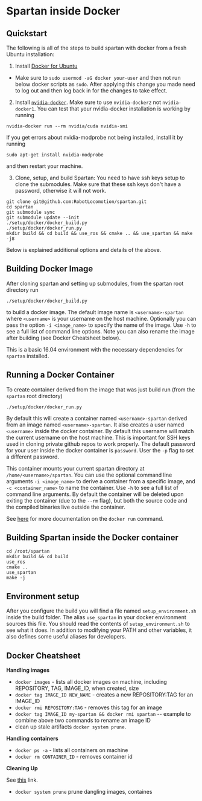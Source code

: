 # Spartan inside Docker

## Quickstart

The following is all of the steps to build spartan with docker from a fresh Ubuntu installation:

1) Install [Docker for Ubuntu](https://docs.docker.com/engine/installation/linux/docker-ce/ubuntu/)
  - Make sure to `sudo usermod -aG docker your-user` and then not run below docker scripts as `sudo`. After applying this change you made need to log out and then log back in for the changes to take effect.
2) Install [`nvidia-docker`](https://github.com/NVIDIA/nvidia-docker). Make sure to use `nvidia-docker2` not `nvidia-docker1`.
You can test that your nvidia-docker installation is working by running
```
nvidia-docker run --rm nvidia/cuda nvidia-smi
```
If you get errors about nvidia-modprobe not being installed, install it by running
```
sudo apt-get install nvidia-modprobe
```
and then restart your machine.

3) Clone, setup, and build Spartan: You need to have ssh keys setup to clone the submodules. Make sure that these ssh keys don't have a password, otherwise it will not work.
```
git clone git@github.com:RobotLocomotion/spartan.git
cd spartan
git submodule sync
git submodule update --init
./setup/docker/docker_build.py
./setup/docker/docker_run.py
mkdir build && cd build && use_ros && cmake .. && use_spartan && make -j8
```
Below is explained additional options and details of the above.

## Building Docker Image
After cloning spartan and setting up submodules, from the spartan root directory run

```./setup/docker/docker_build.py```

to build a docker image. The default image name is `<username>-spartan` where `<username>` is your username on the host machine. Optionally you can pass the option `-i <image_name>` to specify the name of the image. Use `-h` to see a full list of command line options. Note you can also rename the image after building (see Docker Cheatsheet below).

This is a basic 16.04 environment with the necessary dependencies for `spartan` installed.

## Running a Docker Container
To create container derived from the image that was just build run (from the `spartan` root directory)

```
./setup/docker/docker_run.py
```

By default this will create a container named `<username>-spartan` derived from an image named `<username>-spartan`. It also creates a user named `<username>` inside the docker container. By default this username will match the current username on the host machine. This is important for SSH keys used in cloning private github repos to work properly. The default password for your user inside the docker container is `password`. User the `-p` flag to set a different password.

This container mounts your current
spartan directory at `/home/<username>/spartan`. You can use the optional command line arguments `-i <image_name>` to derive a container from a specific image, and `-c <container_name>` to name the container. Use `-h` to see a full list of command line arguments. By default the container will be deleted upon exiting the container (due to the `--rm` flag), but both the source code and the compiled binaries live outside the container.

See [here](https://docs.docker.com/engine/reference/commandline/start/) for more documentation on the `docker run` command.

## Building Spartan inside the Docker container
```
cd /root/spartan
mkdir build && cd build
use_ros
cmake ..
use_spartan
make -j
```

## Environment setup


After you configure the build you will find a file named ``setup_environment.sh``
inside the build folder. The alias `use_spartan` in your docker environment sources this file. You should read the contents of ``setup_environment.sh`` to see what it does.
In addition to modifying your PATH and other variables, it also defines some
useful aliases for developers.

## Docker Cheatsheet

**Handling images**
- `docker images` - lists all docker images on machine, including REPOSITORY, TAG, IMAGE_ID, when created, size
- `docker tag IMAGE_ID NEW_NAME` - creates a new REPOSITORY:TAG for an IMAGE_ID
- `docker rmi REPOSITORY:TAG` - removes this tag for an image
- `docker tag IMAGE_ID my-spartan && docker rmi spartan` -- example to combine above two commands to rename an image ID
- clean up stale artifacts `docker system prune`.

**Handling containers**
- `docker ps -a` - lists all containers on machine
- `docker rm CONTAINER_ID` - removes container id 

**Cleaning Up**

See [this](https://www.digitalocean.com/community/tutorials/how-to-remove-docker-images-containers-and-volumes) link.
- `docker system prune` prune dangling images, containes
